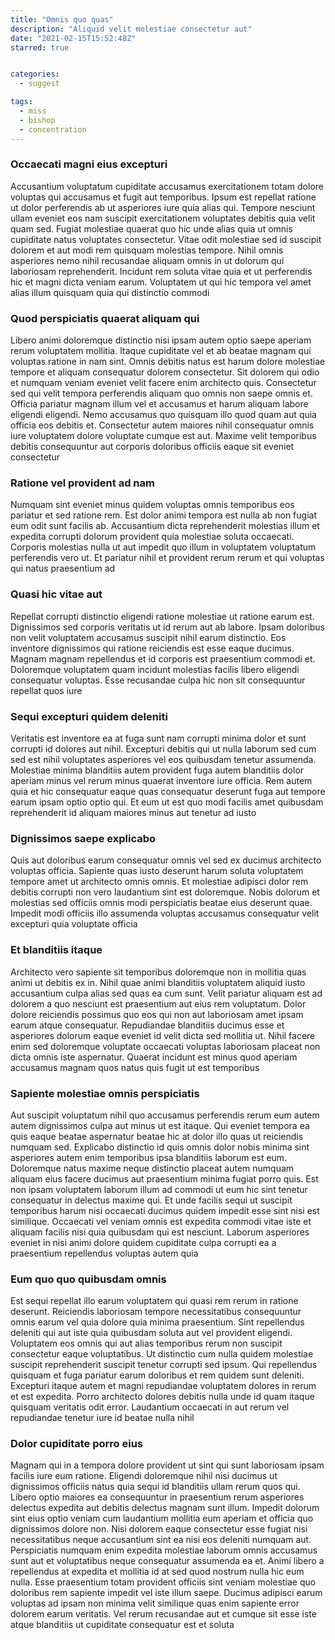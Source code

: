 ```yaml
---
title: "Omnis quo quas"
description: "Aliquid velit molestiae consectetur aut"
date: "2021-02-15T15:52:48Z"
starred: true


categories:
  - suggest

tags:
  - miss
  - bishop
  - concentration
---
```




### Occaecati magni eius excepturi

Accusantium voluptatum cupiditate accusamus exercitationem totam dolore voluptas qui accusamus et fugit aut temporibus. Ipsum est repellat ratione ut dolor perferendis ab ut asperiores iure quia alias qui. Tempore nesciunt ullam eveniet eos nam suscipit exercitationem voluptates debitis quia velit quam sed. Fugiat molestiae quaerat quo hic unde alias quia ut omnis cupiditate natus voluptates consectetur. Vitae odit molestiae sed id suscipit dolorem et aut modi rem quisquam molestias tempore. Nihil omnis asperiores nemo nihil recusandae aliquam omnis in ut dolorum qui laboriosam reprehenderit. Incidunt rem soluta vitae quia et ut perferendis hic et magni dicta veniam earum. Voluptatem ut qui hic tempora vel amet alias illum quisquam quia qui distinctio commodi

### Quod perspiciatis quaerat aliquam qui

Libero animi doloremque distinctio nisi ipsam autem optio saepe aperiam rerum voluptatem mollitia. Itaque cupiditate vel et ab beatae magnam qui voluptas ratione in nam sint. Omnis debitis natus est harum dolore molestiae tempore et aliquam consequatur dolorem consectetur. Sit dolorem qui odio et numquam veniam eveniet velit facere enim architecto quis. Consectetur sed qui velit tempora perferendis aliquam quo omnis non saepe omnis et. Officia pariatur magnam illum vel et accusamus et harum aliquam labore eligendi eligendi. Nemo accusamus quo quisquam illo quod quam aut quia officia eos debitis et. Consectetur autem maiores nihil consequatur omnis iure voluptatem dolore voluptate cumque est aut. Maxime velit temporibus debitis consequuntur aut corporis doloribus officiis eaque sit eveniet consectetur

### Ratione vel provident ad nam

Numquam sint eveniet minus quidem voluptas omnis temporibus eos pariatur et sed ratione rem. Est dolor animi tempora est nulla ab non fugiat eum odit sunt facilis ab. Accusantium dicta reprehenderit molestias illum et expedita corrupti dolorum provident quia molestiae soluta occaecati. Corporis molestias nulla ut aut impedit quo illum in voluptatem voluptatum perferendis vero ut. Et pariatur nihil et provident rerum rerum et qui voluptas qui natus praesentium ad

### Quasi hic vitae aut

Repellat corrupti distinctio eligendi ratione molestiae ut ratione earum est. Dignissimos sed corporis veritatis ut id rerum aut ab labore. Ipsam doloribus non velit voluptatem accusamus suscipit nihil earum distinctio. Eos inventore dignissimos qui ratione reiciendis est esse eaque ducimus. Magnam magnam repellendus et id corporis est praesentium commodi et. Doloremque voluptatem quam incidunt molestias facilis libero eligendi consequatur voluptas. Esse recusandae culpa hic non sit consequuntur repellat quos iure

### Sequi excepturi quidem deleniti

Veritatis est inventore ea at fuga sunt nam corrupti minima dolor et sunt corrupti id dolores aut nihil. Excepturi debitis qui ut nulla laborum sed cum sed est nihil voluptates asperiores vel eos quibusdam tenetur assumenda. Molestiae minima blanditiis autem provident fuga autem blanditiis dolor aperiam minus vel rerum minus quaerat inventore iure officia. Rem autem quia et hic consequatur eaque quas consequatur deserunt fuga aut tempore earum ipsam optio optio qui. Et eum ut est quo modi facilis amet quibusdam reprehenderit id aliquam maiores minus aut tenetur ad iusto

### Dignissimos saepe explicabo

Quis aut doloribus earum consequatur omnis vel sed ex ducimus architecto voluptas officia. Sapiente quas iusto deserunt harum soluta voluptatem tempore amet ut architecto omnis omnis. Et molestiae adipisci dolor rem debitis corrupti non vero laudantium sint est doloremque. Nobis dolorum et molestias sed officiis omnis modi perspiciatis beatae eius deserunt quae. Impedit modi officiis illo assumenda voluptas accusamus consequatur velit excepturi quia voluptate officia

### Et blanditiis itaque

Architecto vero sapiente sit temporibus doloremque non in mollitia quas animi ut debitis ex in. Nihil quae animi blanditiis voluptatem aliquid iusto accusantium culpa alias sed quas ea cum sunt. Velit pariatur aliquam est ad dolorem a quo nesciunt est praesentium aut eius rem voluptatum. Dolor dolore reiciendis possimus quo eos qui non aut laboriosam amet ipsam earum atque consequatur. Repudiandae blanditiis ducimus esse et asperiores dolorum eaque eveniet id velit dicta sed mollitia ut. Nihil facere enim sed doloremque voluptate occaecati voluptas laboriosam placeat non dicta omnis iste aspernatur. Quaerat incidunt est minus quod aperiam accusamus magnam quos natus quis fugit ut est temporibus

### Sapiente molestiae omnis perspiciatis

Aut suscipit voluptatum nihil quo accusamus perferendis rerum eum autem autem dignissimos culpa aut minus ut est itaque. Qui eveniet tempora ea quis eaque beatae aspernatur beatae hic at dolor illo quas ut reiciendis numquam sed. Explicabo distinctio id quis omnis dolor nobis minima sint asperiores autem enim temporibus ipsa blanditiis laborum est eum. Doloremque natus maxime neque distinctio placeat autem numquam aliquam eius facere ducimus aut praesentium minima fugiat porro quis. Est non ipsam voluptatem laborum illum ad commodi ut eum hic sint tenetur consequatur in delectus maxime qui. Et unde facilis sequi ut suscipit temporibus harum nisi occaecati ducimus quidem impedit esse sint nisi est similique. Occaecati vel veniam omnis est expedita commodi vitae iste et aliquam facilis nisi quia quibusdam qui est nesciunt. Laborum asperiores eveniet in nisi animi dolore quidem cupiditate culpa corrupti ea a praesentium repellendus voluptas autem quia

### Eum quo quo quibusdam omnis

Est sequi repellat illo earum voluptatem qui quasi rem rerum in ratione deserunt. Reiciendis laboriosam tempore necessitatibus consequuntur omnis earum vel quia dolore quia minima praesentium. Sint repellendus deleniti qui aut iste quia quibusdam soluta aut vel provident eligendi. Voluptatem eos omnis qui aut alias temporibus rerum non suscipit consectetur eaque voluptatibus. Ut distinctio cum nulla quidem molestiae suscipit reprehenderit suscipit tenetur corrupti sed ipsum. Qui repellendus quisquam et fuga pariatur earum doloribus et rem quidem sunt deleniti. Excepturi itaque autem et magni repudiandae voluptatem dolores in rerum et est expedita. Porro architecto dolores debitis nulla unde id quam itaque quisquam veritatis odit error. Laudantium occaecati in aut rerum vel repudiandae tenetur iure id beatae nulla nihil

### Dolor cupiditate porro eius

Magnam qui in a tempora dolore provident ut sint qui sunt laboriosam ipsam facilis iure eum ratione. Eligendi doloremque nihil nisi ducimus ut dignissimos officiis natus quia sequi id blanditiis ullam rerum quos qui. Libero optio maiores ea consequuntur in praesentium rerum asperiores delectus expedita aut debitis delectus magnam sunt illum. Impedit dolorum sint eius optio veniam cum laudantium mollitia eum aperiam et officia quo dignissimos dolore non. Nisi dolorem eaque consectetur esse fugiat nisi necessitatibus neque accusantium sint ea nisi eos deleniti numquam aut. Perspiciatis numquam enim expedita molestiae laborum omnis accusamus sunt aut et voluptatibus neque consequatur assumenda ea et. Animi libero a repellendus at expedita et mollitia id at sed quod nostrum nulla hic eum nulla. Esse praesentium totam provident officiis sint veniam molestiae quo doloribus rem sapiente impedit vel iste illum saepe. Ducimus adipisci earum voluptas ad ipsam non minima velit similique quas enim sapiente error dolorem earum veritatis. Vel rerum recusandae aut et cumque sit esse iste atque blanditiis ut cupiditate consequatur est et soluta

